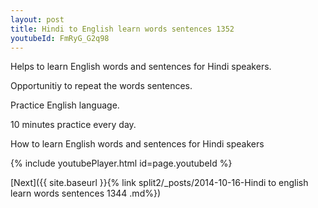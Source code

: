 ```yaml
---
layout: post
title: Hindi to English learn words sentences 1352 
youtubeId: FmRyG_G2q98
---
```

 
 
Helps to learn English words and sentences for Hindi speakers.

Opportunitiy to repeat the words sentences. 

Practice English language. 
 
10 minutes practice every day. 
 
How to learn English words and sentences for Hindi speakers 
 
{% include youtubePlayer.html id=page.youtubeId %}
 
 
[Next]({{ site.baseurl }}{% link  split2/_posts/2014-10-16-Hindi to english learn words sentences 1344 .md%})
 
